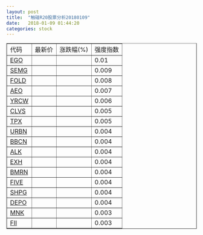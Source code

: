 ```yaml
---
layout: post
title:  "触碰R20股票分析20180109"
date:   2018-01-09 01:44:20
categories: stock
---
```

<script type="text/javascript">
var stockList = []
stockList.push('gb_ego');
stockList.push('gb_semg');
stockList.push('gb_fold');
stockList.push('gb_aeo');
stockList.push('gb_yrcw');
stockList.push('gb_clvs');
stockList.push('gb_tpx');
stockList.push('gb_urbn');
stockList.push('gb_bbcn');
stockList.push('gb_alk');
stockList.push('gb_exh');
stockList.push('gb_bmrn');
stockList.push('gb_five');
stockList.push('gb_shpg');
stockList.push('gb_depo');
stockList.push('gb_mnk');
stockList.push('gb_fii');
</script>

<table border="1">
 <tr>
 <td>代码</td>
  <td>最新价</td>
  <td>涨跌幅(%)</td>
 <td>强度指数</td>
</tr>
  <tr id="ego"><td><a href="http://stock.finance.sina.com.cn/usstock/quotes/EGO.html" target="_blank">EGO</a></td><td></td><td></td><td>0.01</td></tr>
  <tr id="semg"><td><a href="http://stock.finance.sina.com.cn/usstock/quotes/SEMG.html" target="_blank">SEMG</a></td><td></td><td></td><td>0.009</td></tr>
  <tr id="fold"><td><a href="http://stock.finance.sina.com.cn/usstock/quotes/FOLD.html" target="_blank">FOLD</a></td><td></td><td></td><td>0.008</td></tr>
  <tr id="aeo"><td><a href="http://stock.finance.sina.com.cn/usstock/quotes/AEO.html" target="_blank">AEO</a></td><td></td><td></td><td>0.007</td></tr>
  <tr id="yrcw"><td><a href="http://stock.finance.sina.com.cn/usstock/quotes/YRCW.html" target="_blank">YRCW</a></td><td></td><td></td><td>0.006</td></tr>
  <tr id="clvs"><td><a href="http://stock.finance.sina.com.cn/usstock/quotes/CLVS.html" target="_blank">CLVS</a></td><td></td><td></td><td>0.005</td></tr>
  <tr id="tpx"><td><a href="http://stock.finance.sina.com.cn/usstock/quotes/TPX.html" target="_blank">TPX</a></td><td></td><td></td><td>0.005</td></tr>
  <tr id="urbn"><td><a href="http://stock.finance.sina.com.cn/usstock/quotes/URBN.html" target="_blank">URBN</a></td><td></td><td></td><td>0.004</td></tr>
  <tr id="bbcn"><td><a href="http://stock.finance.sina.com.cn/usstock/quotes/BBCN.html" target="_blank">BBCN</a></td><td></td><td></td><td>0.004</td></tr>
  <tr id="alk"><td><a href="http://stock.finance.sina.com.cn/usstock/quotes/ALK.html" target="_blank">ALK</a></td><td></td><td></td><td>0.004</td></tr>
  <tr id="exh"><td><a href="http://stock.finance.sina.com.cn/usstock/quotes/EXH.html" target="_blank">EXH</a></td><td></td><td></td><td>0.004</td></tr>
  <tr id="bmrn"><td><a href="http://stock.finance.sina.com.cn/usstock/quotes/BMRN.html" target="_blank">BMRN</a></td><td></td><td></td><td>0.004</td></tr>
  <tr id="five"><td><a href="http://stock.finance.sina.com.cn/usstock/quotes/FIVE.html" target="_blank">FIVE</a></td><td></td><td></td><td>0.004</td></tr>
  <tr id="shpg"><td><a href="http://stock.finance.sina.com.cn/usstock/quotes/SHPG.html" target="_blank">SHPG</a></td><td></td><td></td><td>0.004</td></tr>
  <tr id="depo"><td><a href="http://stock.finance.sina.com.cn/usstock/quotes/DEPO.html" target="_blank">DEPO</a></td><td></td><td></td><td>0.004</td></tr>
  <tr id="mnk"><td><a href="http://stock.finance.sina.com.cn/usstock/quotes/MNK.html" target="_blank">MNK</a></td><td></td><td></td><td>0.003</td></tr>
  <tr id="fii"><td><a href="http://stock.finance.sina.com.cn/usstock/quotes/FII.html" target="_blank">FII</a></td><td></td><td></td><td>0.003</td></tr>
</table>
